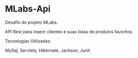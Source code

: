 # MLabs-Api

Desafio do projeto MLabs.

API Rest para inserir clientes e suas listas de produtos favoritos.

Tecnologias Utilizadas:

  MySql, Servlets, Hibernate, Jackson, Junit

